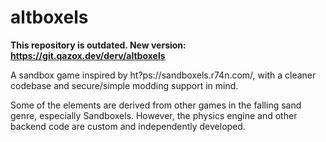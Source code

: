 # altboxels
**This repository is outdated. New version: https://git.qazox.dev/derv/altboxels**

A sandbox game inspired by ht?ps://sandboxels.r74n.com/, with a cleaner codebase and secure/simple modding support in mind.

Some of the elements are derived from other games in the falling sand genre, especially Sandboxels. However, the physics engine and other backend code are custom and independently developed. 
